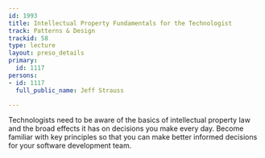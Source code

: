 ```yaml
---
id: 1993
title: Intellectual Property Fundamentals for the Technologist
track: Patterns & Design
trackid: 58
type: lecture
layout: preso_details
primary:
  id: 1117
persons:
- id: 1117
  full_public_name: Jeff Strauss

---
```

Technologists need to be aware of the basics of intellectual property law and the broad effects it has on decisions you make every day. Become familiar with key principles so that you can make better informed decisions for your software development team.